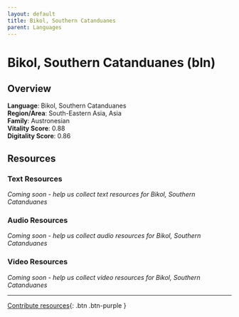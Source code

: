 ```yaml
---
layout: default
title: Bikol, Southern Catanduanes
parent: Languages
---
```


# Bikol, Southern Catanduanes (bln)

## Overview

**Language**: Bikol, Southern Catanduanes  
**Region/Area**: South-Eastern Asia, Asia  
**Family**: Austronesian  
**Vitality Score**: 0.88  
**Digitality Score**: 0.86  

## Resources

### Text Resources
*Coming soon - help us collect text resources for Bikol, Southern Catanduanes*

### Audio Resources
*Coming soon - help us collect audio resources for Bikol, Southern Catanduanes*

### Video Resources
*Coming soon - help us collect video resources for Bikol, Southern Catanduanes*

---

[Contribute resources](https://fairtrain.github.io/){: .btn .btn-purple }
